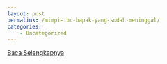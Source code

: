 ```yaml
---
layout: post
permalink: /mimpi-ibu-bapak-yang-sudah-meninggal/
categories:
    - Uncategorized
---
```


[Baca Selengkapnya](/04)